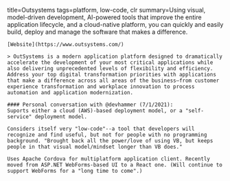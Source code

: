 title=Outsystems
tags=platform, low-code, clr
summary=Using visual, model-driven development, AI-powered tools that improve the entire application lifecycle, and a cloud-native platform, you can quickly and easily build, deploy and manage the software that makes a difference.
~~~~~~
[Website](https://www.outsystems.com/)

> OutSystems is a modern application platform designed to dramatically accelerate the development of your most critical applications while also delivering unprecedented levels of flexibility and efficiency. Address your top digital transformation priorities with applications that make a difference across all areas of the business—from customer experience transformation and workplace innovation to process automation and application modernization.

#### Personal conversation with @devhammer (7/1/2021):
Suports either a cloud (AWS)-based deployment model, or a "self-service" deployment model.

Considers itself very "low-code"--a tool that developers will recognize and find useful, but not for people with no programming background. "Brought back all the power/love of using VB, but keeps people in that visual model/mindset longer than VB does."

Uses Apache Cordova for multiplatform application client. Recently moved from ASP.NET WebForms-based UI to a React one. (Will continue to support WebForms for a "long time to come".)

